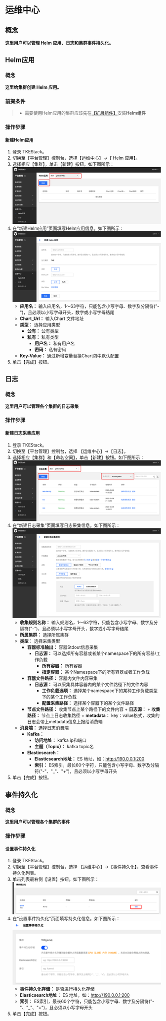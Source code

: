 # 运维中心
## 概念
**这里用户可以管理 Helm 应用、日志和集群事件持久化。**

## Helm应用
### 概念
**这里给集群创建 Helm 应用。**

### 前提条件

>- 需要使用Helm应用的集群应该先在[【扩展组件】](extender.md)安装**Helm组件**

### 操作步骤
#### 新建Helm应用
  1. 登录 TKEStack。
  2. 切换至【平台管理】控制台，选择【运维中心】->【 Helm 应用】。
  3. 选择相应【集群】，单击【新建】按钮。如下图所示：
      ![新建Helm按钮](../../../../images/新建Helm按钮.png)
  4. 在“新建Helm应用”页面填写Helm应用信息。如下图所示：
      ![新建Helm应用](../../../../images/新建Helm应用.png)
     + **应用名：** 输入应用名，1～63字符，只能包含小写字母、数字及分隔符("-")，且必须以小写字母开头，数字或小写字母结尾
     + **Chart_Url：** 输入Chart 文件地址
     + **类型：** 选择应用类型
       + **公有：** 公有类型
       + **私有：** 私有类型
         + **用户名：** 私有用户名
         + **密码：** 私有密码
     + **Key-Value：** 通过新增变量替换Chart包中默认配置
  5. 单击【完成】按钮。


## 日志
### 概念
**这里用户可以管理各个集群的日志采集**
### 操作步骤
#### 新建日志采集应用
  1. 登录 TKEStack。
  2. 切换至【平台管理】控制台，选择 【运维中心】->【日志】。
  3. 选择相应【集群】和【命名空间】，单击【新建】按钮。如下图所示：
      ![新建日志采集按钮](../../../../images/新建日志采集按钮.png)
  4. 在“新建日志采集”页面填写日志采集信息。如下图所示：
      ![新建日志采集](../../../../images/新建日志采集.png)
     + **收集规则名称：** 输入规则名，1～63字符，只能包含小写字母、数字及分隔符("-")，且必须以小写字母开头，数字或小写字母结尾
     + **所属集群：** 选择所属集群
     + **类型：** 选择采集类型
       + **容器标准输出：** 容器Stdout信息采集
         + **日志源：** 可以选择所有容器或者某个namespace下的所有容器/工作负载
           + **所有容器：** 所有容器
           + **指定容器：** 某个Namespace下的所有容器或者工作负载
       + **容器文件路径：** 容器内文件内容采集
         + **日志源：** 可以采集具体容器内的某个文件路径下的文件内容
           + **工作负载选项：** 选择某个namespace下的某种工作负载类型下的某个工作负载
           + **配置采集路径：** 选择某个容器下的某个文件路径
       + **节点文件路径：**  收集节点上某个路径下的文件内容
             + **日志源：** 
               + **收集路径：** 节点上日志收集路径
               + **metadata：** key：value格式，收集的日志会带上metadata信息上报给消费端
     + **消费端：** 选择日志消费端
       + **Kafka：** 
         + **访问地址：** kafka ip和端口
         + **主题（Topic）：** kafka topic名
       + **Elasticsearch：** 
         + **Elasticsearch地址：** ES 地址，如：http://190.0.0.1:200
         + **索引：** ES索引，最长60个字符，只能包含小写字母、数字及分隔符("-"、"_"、"+")，且必须以小写字母开头
  5. 单击【完成】按钮。

## 事件持久化
### 概念
**这里用户可以管理各个集群的事件**
### 操作步骤
#### 设置事件持久化
  1. 登录 TKEStack。
  2. 切换至【平台管理】控制台，选择 【运维中心】->【事件持久化】，查看事件持久化列表。
  3. 单击列表最右侧【设置】按钮。如下图所示：
      ![事件持久化设置](../../../../images/事件持久化设置.png)
  4. 在“设置事件持久化”页面填写持久化信息。如下图所示：
      ![设置事件持久化](../../../../images/设置事件持久化.png)
     + **事件持久化存储：** 是否进行持久化存储
     + **Elasticsearch地址：** ES 地址，如：http://190.0.0.1:200
     + **索引：** ES索引，最长60个字符，只能包含小写字母、数字及分隔符("-"、"_"、"+")，且必须以小写字母开头
  5. 单击【完成】按钮。


